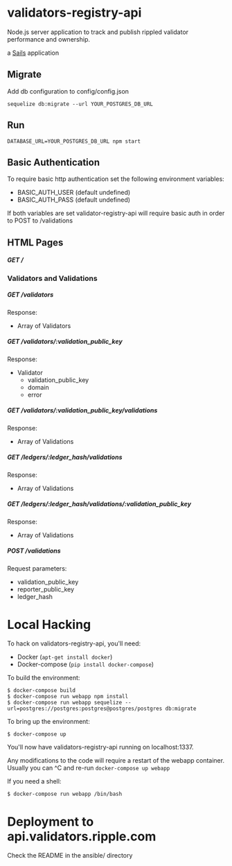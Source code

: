 # validators-registry-api

Node.js server application to track and publish rippled validator performance and ownership.

a [Sails](http://sailsjs.org) application

## Migrate

Add db configuration to config/config.json

````
sequelize db:migrate --url YOUR_POSTGRES_DB_URL
````

## Run

````
DATABASE_URL=YOUR_POSTGRES_DB_URL npm start
````

## Basic Authentication

To require basic http authentication set the following environment variables:

- BASIC_AUTH_USER (default undefined)
- BASIC_AUTH_PASS (default undefined)

If both variables are set validator-registry-api will require basic auth in order to POST to /validations

## HTML Pages

##### GET /

### Validators and Validations

##### GET /validators
Response:
* Array of Validators

##### GET /validators/:validation_public_key
Response:
* Validator
  * validation_public_key
  * domain
  * error

##### GET /validators/:validation_public_key/validations
Response:
* Array of Validations

##### GET /ledgers/:ledger_hash/validations
Response:
* Array of Validations

##### GET /ledgers/:ledger_hash/validations/:validation_public_key
Response:
* Array of Validations

##### POST /validations
Request parameters:
* validation_public_key
* reporter_public_key
* ledger_hash

# Local Hacking

To hack on validators-registry-api, you'll need:

* Docker (``apt-get install docker``)
* Docker-compose (``pip install docker-compose``)

To build the environment:

```
$ docker-compose build
$ docker-compose run webapp npm install
$ docker-compose run webapp sequelize --url=postgres://postgres:postgres@postgres/postgres db:migrate
```

To bring up the environment:

```
$ docker-compose up
```

You'll now have validators-registry-api running on localhost:1337.

Any modifications to the code will require a restart of the webapp container.
Usually you can ^C and re-run ``docker-compose up webapp``

If you need a shell:

```
$ docker-compose run webapp /bin/bash
```

# Deployment to api.validators.ripple.com

Check the README in the ansible/ directory

